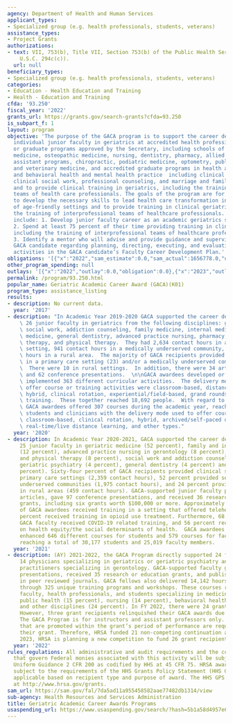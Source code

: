 ```yaml
---
agency: Department of Health and Human Services
applicant_types:
- Specialized group (e.g. health professionals, students, veterans)
assistance_types:
- Project Grants
authorizations:
- text: VII, 753(b), Title VII, Section 753(b) of the Public Health Service Act (42
    U.S.C. 294c(c)).
  url: null
beneficiary_types:
- Specialized group (e.g. health professionals, students, veterans)
categories:
- Education - Health Education and Training
- Health - Education and Training
cfda: '93.250'
fiscal_year: '2022'
grants_url: https://grants.gov/search-grants?cfda=93.250
is_subpart_f: 1
layout: program
objective: 'The purpose of the GACA program is to support the career development of
  individual junior faculty in geriatrics at accredited health professions schools
  or graduate programs approved by the Secretary, including schools of allopathic
  medicine, osteopathic medicine, nursing, dentistry, pharmacy, allied health, physician
  assistant programs, chiropractic, podiatric medicine, optometry, public health,
  and veterinary medicine, and accredited graduate programs in health administration
  and behavioral health and mental health practice  including clinical psychology,
  clinical social work, professional counseling, and marriage and family therapy,
  and to provide clinical training in geriatrics, including the training of interprofessional
  teams of health care professionals. The goals of the program are for the GACA candidate
  to develop the necessary skills to lead health care transformation in a variety
  of age-friendly settings and to provide training in clinical geriatrics, including
  the training of interprofessional teams of healthcare professionals. Program Objectives
  include: 1. Develop junior faculty career as an academic geriatrics specialist;
  2. Spend at least 75 percent of their time providing training in clinical geriatrics,
  including the training of interprofessional teams of healthcare professionals; and
  3. Identify a mentor who will advise and provide guidance and supervision to the
  GACA candidate regarding planning, directing, executing, and evaluating the proposed
  activities in the GACA candidate’s Faculty Career Development Plan.'
obligations: '[{"x":"2022","sam_estimate":0.0,"sam_actual":1656778.0,"usa_spending_actual":1656778.04},{"x":"2023","sam_estimate":2172526.0,"sam_actual":0.0,"usa_spending_actual":2172526.06},{"x":"2024","sam_estimate":2261428.0,"sam_actual":0.0,"usa_spending_actual":2315854.53}]'
other_program_spending: null
outlays: '[{"x":"2022","outlay":0.0,"obligation":0.0},{"x":"2023","outlay":2091854.32,"obligation":4621214.0},{"x":"2024","outlay":0.0,"obligation":0.0}]'
permalink: /program/93.250.html
popular_name: Geriatric Academic Career Award (GACA)(K01)
program_type: assistance_listing
results:
- description: No current data.
  year: '2017'
- description: "In Academic Year 2019-2020 GACA supported the career development of\
    \ 26 junior faculty in geriatrics from the following disciplines: geriatric psychiatry,\
    \ social work, addiction counseling, family medicine, internal medicine, geriatric\
    \ medicine, general dentistry, advanced practice nursing, pharmacy, occupational\
    \ therapy, and physical therapy.  They had 2,634 contact hours in a primary care\
    \ setting, 941 contact hours in a medically underserved community, and 503 contact\
    \ hours in a rural area.  The majority of GACA recipients provided clinical services\
    \ in a primary care setting (23) and/or a medically underserved community (14).\
    \  There were 10 in rural settings.  In addition, there were 34 articles published\
    \ and 62 conference presentations.  \n\nGACA awardees developed or enhanced and\
    \ implemented 363 different curricular activities.  The delivery modes used to\
    \ offer course or training activities were classroom-based, distance learning,\
    \ hybrid, clinical rotation, experiential/field-based, grand rounds, and simulation-based\
    \ training.  These together reached 18,692 people.  With regard to faculty instruction,\
    \ GACA awardees offered 307 courses during the academic year, reaching 14,692\
    \ students and clinicians with the delivery mode used to offer course including\
    \ classroom-based, clinical rotation, hybrid, archived/self-paced distance learning,\
    \ real-time/live distance learning, and other types."
  year: '2020'
- description: In Academic Year 2020-2021, GACA supported the career development of
    25 junior faculty in geriatric medicine (52 percent), family and internal medicine
    (12 percent), advanced practice nursing in gerontology (8 percent), occupational
    and physical therapy (8 percent), social work and addiction counseling (8 percent),
    geriatric psychiatry (4 percent), general dentistry (4 percent) and pharmacy (4
    percent). Sixty-four percent of GACA recipients provided clinical services in
    primary care settings (2,359 contact hours), 52 percent provided services in medically
    underserved communities (1,975 contact hours), and 24 percent provided services
    in rural areas (459 contact hours). GACA-supported junior faculty published 37
    articles, gave 97 conference presentations, and received 36 research or education
    grants, including six grants worth $100,000 or more. Approximately 96 percent
    of GACA awardees received training in a setting that offered telehealth, and 40
    percent received training in opioid use treatment. Furthermore, 68 percent of
    GACA faculty received COVID-19 related training, and 56 percent received training
    on health equity/the social determinants of health.  GACA awardees developed or
    enhanced 646 different courses for students and 579 courses for faculty members,
    reaching a total of 30,177 students and 25,019 faculty members.
  year: '2021'
- description: (AY) 2021-2022, the GACA Program directly supported 24 faculty, including
    14 physicians specializing in geriatrics or geriatric psychiatry and two nurse
    practitioners specializing in gerontology. GACA-supported faculty gave 94 conference
    presentations, received 35 research or education grants, and published 32 articles
    in peer reviewed journals. GACA fellows also delivered 14,142 hours of education
    through 325 unique training programs and workshops. These courses reached 14,458
    faculty, health professionals, and students specializing in medicine (35 percent),
    public health (15 percent), nursing (14 percent), behavioral health (12 percent),
    and other disciplines (24 percent). In FY 2022, there were 24 grant recipients.
    However, three grant recipients relinquished their GACA awards due to being promoted.
    The GACA Program is for instructors and assistant professors only. GACA candidates
    that are promoted within the grant’s period of performance are required to relinquish
    their grant. Therefore, HRSA funded 21 non-competing continuation awards. In FY
    2023, HRSA is planning a new competition to fund 26 grant recipients.
  year: '2022'
rules_regulations: All administrative and audit requirements and the cost principles
  that govern Federal monies associated with this activity will be subject to the
  Uniform Guidance 2 CFR 200 as codified by HHS at 45 CFR 75. HRSA awards are also
  subject to the requirements of the HHS Grants Policy Statement (HHS GPS) that are
  applicable based on recipient type and purpose of award. The HHS GPS is available
  at http://www.hrsa.gov/grants.
sam_url: https://sam.gov/fal/7da5ad11a955458582aae77482db1314/view
sub-agency: Health Resources and Services Administration
title: Geriatric Academic Career Awards Programs
usaspending_url: https://www.usaspending.gov/search/?hash=5b1a58d4957e6ebabfbb0ab457661e76
---
```

